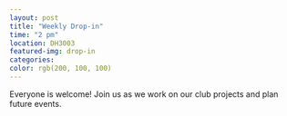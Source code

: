 ```yaml
---
layout: post
title: "Weekly Drop-in"
time: "2 pm"
location: DH3003
featured-img: drop-in
categories:
color: rgb(200, 100, 100)
---
```


Everyone is welcome! Join us as we work on our club projects and plan future events. 
